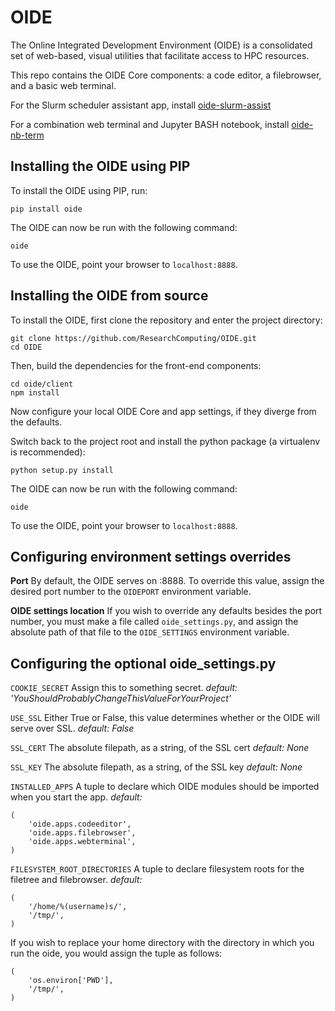 OIDE
====

The Online Integrated Development Environment (OIDE) is a consolidated set of web-based, visual utilities that facilitate access to HPC resources.

This repo contains the OIDE Core components: a code editor, a filebrowser, and a basic web terminal.

For the Slurm scheduler assistant app, install [oide-slurm-assist](https://github.com/ResearchComputing/oide-slurm-assist)

For a combination web terminal and Jupyter BASH notebook, install [oide-nb-term](https://github.com/ResearchComputing/oide-nb-term)


## Installing the OIDE using PIP

To install the OIDE using PIP, run:
```
pip install oide
```

The OIDE can now be run with the following command:
```
oide
```
To use the OIDE, point your browser to `localhost:8888`.


## Installing the OIDE from source

To install the OIDE, first clone the repository and enter the project directory:
```
git clone https://github.com/ResearchComputing/OIDE.git
cd OIDE
```
Then, build the dependencies for the front-end components:
```
cd oide/client
npm install
```

Now configure your local OIDE Core and app settings, if they diverge from the defaults.

Switch back to the project root and install the python package (a virtualenv is recommended):
```
python setup.py install
```
The OIDE can now be run with the following command:
```
oide
```
To use the OIDE, point your browser to `localhost:8888`.

## Configuring environment settings overrides

**Port** By default, the OIDE serves on :8888. To override this value, assign the desired port number to the `OIDEPORT` environment variable.

**OIDE settings location** If you wish to override any defaults besides the port number, you must make a file called `oide_settings.py`, and assign the absolute path of that file to the `OIDE_SETTINGS` environment variable.

## Configuring the optional oide_settings.py

`COOKIE_SECRET` Assign this to something secret. _default: 'YouShouldProbablyChangeThisValueForYourProject'_

`USE_SSL` Either True or False, this value determines whether or the OIDE will serve over SSL. _default: False_

`SSL_CERT` The absolute filepath, as a string, of the SSL cert _default: None_

`SSL_KEY` The absolute filepath, as a string, of the SSL key _default: None_

`INSTALLED_APPS` A tuple to declare which OIDE modules should be imported when you start the app. _default:_
```
(
    'oide.apps.codeeditor',
    'oide.apps.filebrowser',
    'oide.apps.webterminal',
)
```

`FILESYSTEM_ROOT_DIRECTORIES` A tuple to declare filesystem roots for the filetree and filebrowser. _default:_
```
(
    '/home/%(username)s/',
    '/tmp/',
)
```
If you wish to replace your home directory with the directory in which you run the oide, you would assign the tuple as follows:
```
(
    'os.environ['PWD'],
    '/tmp/',
)
```
